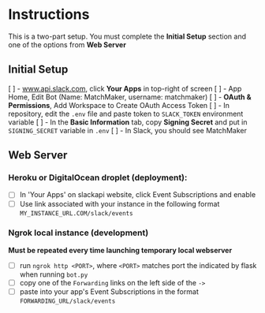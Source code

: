 # Instructions
This is a two-part setup. You must complete the **Initial Setup** section and one of the options from **Web Server**

## Initial Setup
[ ] - www.api.slack.com, click **Your Apps** in top-right of screen
[ ] - App Home, Edit Bot (Name: MatchMaker, username: matchmaker)
[ ] - **OAuth & Permissions**, Add Workspace to Create OAuth Access Token
[ ] - In repository, edit the `.env` file and paste token to `SLACK_TOKEN` environment variable
[ ] - In the **Basic Information** tab, copy **Signing Secret** and put in `SIGNING_SECRET` variable in `.env`
[ ] - In Slack, you should see MatchMaker

## Web Server
### Heroku or DigitalOcean droplet (deployment):
- [ ] In 'Your Apps' on slackapi website, click Event Subscriptions and enable
- [ ] Use link associated with your instance in the following format `MY_INSTANCE_URL.COM/slack/events`

### Ngrok local instance (development)
**Must be repeated every time launching temporary local webserver**
- [ ] run `ngrok http <PORT>`, where `<PORT>` matches port the indicated by flask when running `bot.py`
- [ ] copy one of the `Forwarding` links on the left side of the `->`
- [ ] paste into your app's Event Subscriptions in the format `FORWARDING_URL/slack/events`

